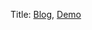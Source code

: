 Title: [Blog](Jijiosd), [Demo](/home/sepiggy/Languages/go-study/blogmate/content/interface/1589274012)
